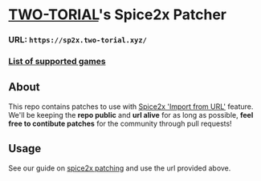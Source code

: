 # [TWO-TORIAL](https://two-torial.xyz)'s Spice2x Patcher

### URL: `https://sp2x.two-torial.xyz/`
### [List of supported games](supported.md)

## About

This repo contains patches to use with [Spice2x 'Import from URL'](https://github.com/spice2x/spice2x.github.io/wiki/Patching-DLLs-(hex-edits)#importing-patches-from-a-url) feature.  
We'll be keeping the **repo public** and **url alive** for as long as possible, **feel free to contibute patches** for the community through pull requests!

## Usage

See our guide on [spice2x patching](https://two-torial.xyz/extras/patchsp2x/) and use the url provided above.
